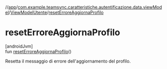 //[app](../../../index.md)/[com.example.teamsync.caratteristiche.autentificazione.data.viewModel](../index.md)/[ViewModelUtente](index.md)/[resetErroreAggiornaProfilo](reset-errore-aggiorna-profilo.md)

# resetErroreAggiornaProfilo

[androidJvm]\
fun [resetErroreAggiornaProfilo](reset-errore-aggiorna-profilo.md)()

Resetta il messaggio di errore dell'aggiornamento del profilo.

